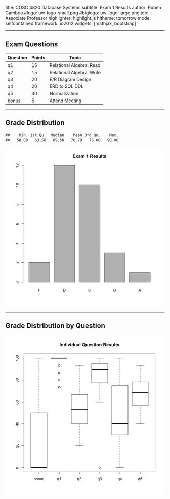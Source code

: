 title:        COSC 4820 Database Systems
subtitle:     Exam 1 Results
author:       Ruben Gamboa
#logo:         uw-logo-small.png
#biglogo:      uw-logo-large.png
job:          Associate Professor
highlighter:  highlight.js
hitheme:      tomorrow
mode:         selfcontained
framework:    io2012
widgets:      [mathjax, bootstrap]

---

<style>
.title-slide {
     background-color: #EDE0CF; /* CBE7A5; #EDE0CF; ; #CA9F9D*/
     background-image: url(assets/img/uw-logo-large.png);
     background-repeat: no-repeat;
     background-position: center top;
   }
</style>


## Exam Questions

Question   | Points | Topic
-----------|--------|-----------------------------------
q1         |     15 | Relational Algebra, Read
q2         |     15 | Relational Algebra, Write
q3         |     20 | E/R Diagram Design
q4         |     20 | ERD to SQL DDL
q5         |     30 | Normalization
bonus      |      5 | Attend Meeting

---

## Grade Distribution


```
##    Min. 1st Qu.  Median    Mean 3rd Qu.    Max. 
##   58.00   63.50   69.50   70.79   75.00   90.00
```

![plot of chunk exam1_grades](assets/fig/exam1_grades-1.png)

---

## Grade Distribution by Question

![plot of chunk exam1_questions](assets/fig/exam1_questions-1.png)
